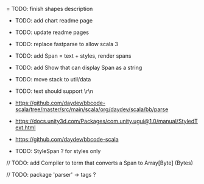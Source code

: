 = TODO: finish shapes description
- TODO: add chart readme page
- TODO: update readme pages
- TODO: replace fastparse to allow scala 3
- TODO: add Span = text + styles, render spans
- TODO: add Show that can display Span as a string
- TODO: move stack to util/data

- TODO: text should support \r\n
- https://github.com/daydev/bbcode-scala/tree/master/src/main/scala/org/daydev/scala/bb/parse
- https://docs.unity3d.com/Packages/com.unity.ugui@1.0/manual/StyledText.html
- https://github.com/daydev/bbcode-scala

- TODO: StyleSpan ? for styles only

// TODO: add Compiler to term that converts a Span to Array[Byte] (Bytes)

// TODO: package 'parser' -> tags ?
